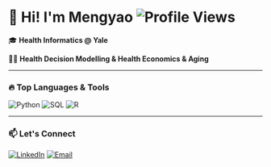 # 👋 Hi! I'm Mengyao ![Profile Views](https://komarev.com/ghpvc/?username=seleneee2002&color=dc143c&style=flat)

🎓 **Health Informatics @ Yale**

🧑‍🎓 **Health Decision Modelling & Health Economics & Aging**

---

### 🔥 **Top Languages & Tools**
![Python](https://img.shields.io/badge/Python-FFD43B?style=flat&logo=python&logoColor=blue)
![SQL](https://img.shields.io/badge/SQL-025E8C?style=flat&logo=postgresql&logoColor=white)
![R](https://img.shields.io/badge/R-276DC3?style=flat&logo=r&logoColor=white)

---

### 📫 **Let's Connect**
[![LinkedIn](https://img.shields.io/badge/LinkedIn-0077B5?style=for-the-badge&logo=linkedin&logoColor=white)](https://www.linkedin.com/in/selene-mengyao-wang-782305201/)
[![Email](https://img.shields.io/badge/Email-D14836?style=for-the-badge&logo=gmail&logoColor=white)](mailto:mengyao.wang@yale.edu)
